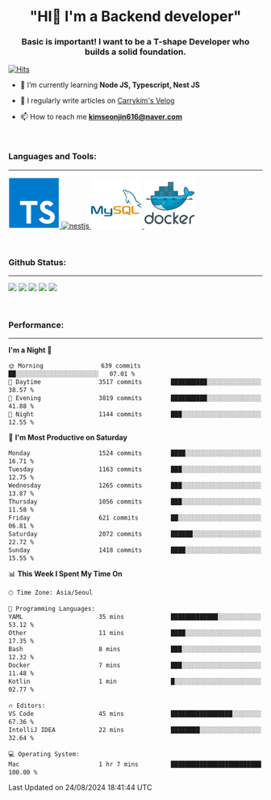 <h1 align="center">"HI👋 I'm a Backend developer" </h1>
<h3 align="center">Basic is important! I want to be a T-shape Developer who builds a solid foundation.</h3>

[![Hits](https://hits.seeyoufarm.com/api/count/incr/badge.svg?url=https%3A%2F%2Fgithub.com%2Fgimseonjin&count_bg=%2318BFE5&title_bg=%23555555&icon=ko-fi.svg&icon_color=%23E7E7E7&title=hits&edge_flat=false)](https://hits.seeyoufarm.com)

- 🌱 I’m currently learning **Node JS, Typescript, Nest JS**

- 📝 I regularly write articles on [Carrykim's Velog](https://velog.io/@carrykim)

- 📫 How to reach me **kimseonjin616@naver.com**

<br/>

<h3 align="left">Languages and Tools:</h3>

***

<p align="left"> 
 <a href="https://www.typescriptlang.org/" target="_blank" rel="noreferrer"> <img src="https://raw.githubusercontent.com/devicons/devicon/master/icons/typescript/typescript-original.svg" alt="typescript" width="20%" height="20%"/> </a>
<a href="https://nestjs.com/" target="_blank" rel="noreferrer"> <img src="https://docs.nestjs.com/assets/logo-small.svg" alt="nestjs" width="20%" height="20%"/> </a> 
<a href="https://www.mysql.com/" target="_blank" rel="noreferrer"> <img src="https://raw.githubusercontent.com/devicons/devicon/master/icons/mysql/mysql-original-wordmark.svg" alt="mysql" width="20%" height="20%"/>  </a>
 <a href="https://www.docker.com/" target="_blank" rel="noreferrer"> <img src="https://raw.githubusercontent.com/devicons/devicon/master/icons/docker/docker-original-wordmark.svg" alt="docker" width="20%" height="20%"/> </a>
 </p>
</p>

<br/>

<h3 align="left">Github Status:</h3>

***

![](http://github-profile-summary-cards.vercel.app/api/cards/profile-details?username=gimseonjin&theme=nord_bright)
![](http://github-profile-summary-cards.vercel.app/api/cards/repos-per-language?username=gimseonjin&theme=nord_bright)
![](http://github-profile-summary-cards.vercel.app/api/cards/most-commit-language?username=gimseonjin&theme=nord_bright)
![](http://github-profile-summary-cards.vercel.app/api/cards/stats?username=gimseonjin&theme=nord_bright)
![](http://github-profile-summary-cards.vercel.app/api/cards/productive-time?username=gimseonjin&theme=nord_bright&utcOffset=8)


<br/>

<h3 align="left">Performance:</h3>

***

<!--START_SECTION:waka-->
**I'm a Night 🦉** 

```text
🌞 Morning                639 commits         ██░░░░░░░░░░░░░░░░░░░░░░░   07.01 % 
🌆 Daytime                3517 commits        ██████████░░░░░░░░░░░░░░░   38.57 % 
🌃 Evening                3819 commits        ██████████░░░░░░░░░░░░░░░   41.88 % 
🌙 Night                  1144 commits        ███░░░░░░░░░░░░░░░░░░░░░░   12.55 % 
```
📅 **I'm Most Productive on Saturday** 

```text
Monday                   1524 commits        ████░░░░░░░░░░░░░░░░░░░░░   16.71 % 
Tuesday                  1163 commits        ███░░░░░░░░░░░░░░░░░░░░░░   12.75 % 
Wednesday                1265 commits        ███░░░░░░░░░░░░░░░░░░░░░░   13.87 % 
Thursday                 1056 commits        ███░░░░░░░░░░░░░░░░░░░░░░   11.58 % 
Friday                   621 commits         ██░░░░░░░░░░░░░░░░░░░░░░░   06.81 % 
Saturday                 2072 commits        ██████░░░░░░░░░░░░░░░░░░░   22.72 % 
Sunday                   1418 commits        ████░░░░░░░░░░░░░░░░░░░░░   15.55 % 
```


📊 **This Week I Spent My Time On** 

```text
🕑︎ Time Zone: Asia/Seoul

💬 Programming Languages: 
YAML                     35 mins             █████████████░░░░░░░░░░░░   53.12 % 
Other                    11 mins             ████░░░░░░░░░░░░░░░░░░░░░   17.35 % 
Bash                     8 mins              ███░░░░░░░░░░░░░░░░░░░░░░   12.32 % 
Docker                   7 mins              ███░░░░░░░░░░░░░░░░░░░░░░   11.48 % 
Kotlin                   1 min               █░░░░░░░░░░░░░░░░░░░░░░░░   02.77 % 

🔥 Editors: 
VS Code                  45 mins             █████████████████░░░░░░░░   67.36 % 
IntelliJ IDEA            22 mins             ████████░░░░░░░░░░░░░░░░░   32.64 % 

💻 Operating System: 
Mac                      1 hr 7 mins         █████████████████████████   100.00 % 
```


 Last Updated on 24/08/2024 18:41:44 UTC
<!--END_SECTION:waka-->

<div align="center">
  
